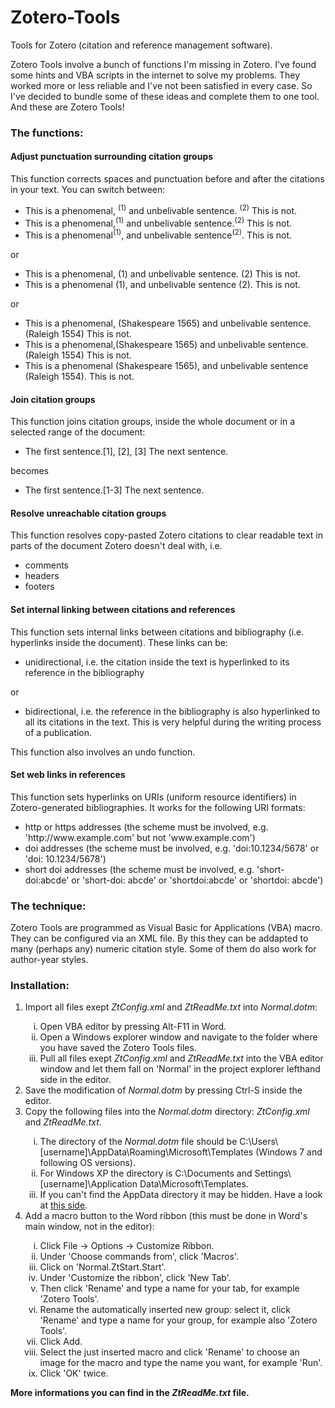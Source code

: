 # Zotero-Tools
Tools for Zotero (citation and reference management software).

<p>Zotero Tools involve a bunch of functions I'm missing in Zotero. I've found some hints and VBA scripts in the internet to solve my problems. They worked more or less reliable and I've not been satisfied in every case. So I've decided to bundle some of these ideas and complete them to one tool. And these are Zotero Tools!</p>
<p><h3>The functions:</h3></p>
	<p><h4>Adjust punctuation surrounding citation groups</h4></p>
		<p>This function corrects spaces and punctuation before and after the citations in your text. You can switch between:</p>
			<ul><li>This is a phenomenal, <sup>(1)</sup> and unbelivable sentence. <sup>(2)</sup> This is not.</li>
			<li>This is a phenomenal,<sup>(1)</sup> and unbelivable sentence.<sup>(2)</sup> This is not.</li>
			<li>This is a phenomenal<sup>(1)</sup>, and unbelivable sentence<sup>(2)</sup>. This is not.</li></ul>
		<p>or</p>
			<ul><li>This is a phenomenal, (1) and unbelivable sentence. (2) This is not.</li>
			<li>This is a phenomenal (1), and unbelivable sentence (2). This is not.</li></ul>
		<p>or</p>
			<ul><li>This is a phenomenal, (Shakespeare 1565) and unbelivable sentence. (Raleigh 1554) This is not.</li>
			<li>This is a phenomenal,(Shakespeare 1565) and unbelivable sentence.(Raleigh 1554) This is not.</li>
			<li>This is a phenomenal (Shakespeare 1565), and unbelivable sentence (Raleigh 1554). This is not.</li></ul>
	<p><h4>Join citation groups</h4></p>
		<p>This function joins citation groups, inside the whole document or in a selected range of the document:<br>
			<ul><li>The first sentence.[1], [2], [3] The next sentence.</li></ul>
		<p>becomes</p>
			<ul><li>The first sentence.[1-3] The next sentence.</li></ul>
	<p><h4>Resolve unreachable citation groups</h4></p>
		<p>This function resolves copy-pasted Zotero citations to clear readable text in parts of the document Zotero doesn't deal with, i.e.</p>
			<ul><li>comments</li>
			<li>headers</li>
			<li>footers</li></ul>
	<p><h4>Set internal linking between citations and references</h4></p>
		<p>This function sets internal links between citations and bibliography (i.e. hyperlinks inside the document). These links can be:</p>
			<ul><li>unidirectional, i.e. the citation inside the text is hyperlinked to its reference in the bibliography</li></ul>
		<p>or</p>
			<ul><li>bidirectional, i.e. the reference in the bibliography is also hyperlinked to all its citations in the text. This is very helpful during the writing process of a publication.</li></ul>
		<p>This function also involves an undo function.</p>
	<p><h4>Set web links in references</h4></p>
		<p>This function sets hyperlinks on URIs (uniform resource identifiers) in Zotero-generated bibliographies. It works for the following URI formats:</p>
			<ul><li>http or https addresses (the scheme must be involved, e.g. 'http://www.example.com' but not 'www.example.com')</li>
				<li>doi addresses (the scheme must be involved, e.g. 'doi:10.1234/5678' or 'doi: 10.1234/5678')</li>
				<li>short doi addresses (the scheme must be involved, e.g. 'short-doi:abcde' or 'short-doi: abcde' or 'shortdoi:abcde' or 'shortdoi: abcde')</li></ul>
<p><h3>The technique:</h3></p>
	<p>Zotero Tools are programmed as Visual Basic for Applications (VBA) macro. They can be configured via an XML file. By this they can be addapted to many (perhaps any) numeric citation style. Some of them do also work for author-year styles.</p>
<p><h3>Installation:</h3></p>
	<ol type="1"><li>Import all files exept <i>ZtConfig.xml</i> and <i>ZtReadMe.txt</i> into <i>Normal.dotm</i>:</li>
		<ol type="i"><li>Open VBA editor by pressing Alt-F11 in Word.</li>
		<li>Open a Windows explorer window and navigate to the folder where you have saved the Zotero Tools files.</li>
		<li>Pull all files exept <i>ZtConfig.xml</i> and <i>ZtReadMe.txt</i> into the VBA editor window and let them fall on 'Normal' in the project explorer lefthand side in the editor.</li></ol>
	<li>Save the modification of <i>Normal.dotm</i> by pressing Ctrl-S inside the editor.</li>
	<li>Copy the following files into the <i>Normal.dotm</i> directory: <i>ZtConfig.xml</i> and <i>ZtReadMe.txt</i>.</li>
		<ol type="i"><li>The directory of the <i>Normal.dotm</i> file should be C:\Users\[username]\AppData\Roaming\Microsoft\Templates (Windows 7 and following OS versions).</li>
		<li>For Windows XP the directory is C:\Documents and Settings\[username]\Application Data\Microsoft\Templates.</li>
		<li>If you can't find the AppData directory it may be hidden. Have a look at <a href="https://www.wordfast.net/wiki/How_to_make_hidden_folders_visible_in_Windows">this side</a>.</li></ol>
	<li>Add a macro button to the Word ribbon (this must be done in Word's main window, not in the editor):</li>
		<ol type="i"><li>Click File -&gt; Options -&gt; Customize Ribbon.</li>
		<li>Under 'Choose commands from', click 'Macros'.</li>
		<li>Click on 'Normal.ZtStart.Start'.</li>
		<li>Under 'Customize the ribbon', click 'New Tab'.</li>
		<li>Then click 'Rename' and type a name for your tab, for example 'Zotero Tools'.</li>
		<li>Rename the automatically inserted new group: select it, click 'Rename' and type a name for your group, for example also 'Zotero Tools'.</li>
		<li>Click Add.</li>
		<li>Select the just inserted macro and click 'Rename' to choose an image for the macro and type the name you want, for example 'Run'.</li>
		<li>Click 'OK' twice.</li></ol></ol>
<p><b>More informations you can find in the <i>ZtReadMe.txt</i> file.</b>
